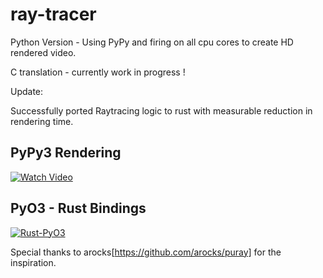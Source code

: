 # ray-tracer

Python Version - Using PyPy and firing on all cpu cores to create HD rendered video.

C translation - currently work in progress !

Update:

Successfully ported Raytracing logic to rust with measurable reduction in rendering time.

## PyPy3 Rendering

[![Watch Video](https://i.imgur.com/Ma5RuwH.jpg)](https://youtu.be/B_RVcWMuhvg)

## PyO3 - Rust Bindings

[![Rust-PyO3](https://i.imgur.com/BNXYaUE.png)](https://youtu.be/kllB_22QUcA)


Special thanks to arocks[https://github.com/arocks/puray] for the inspiration.


